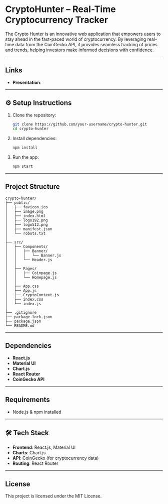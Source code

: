 
# CryptoHunter – Real-Time Cryptocurrency Tracker

The Crypto Hunter is an innovative web application that empowers users to stay ahead in the fast-paced world of cryptocurrency. By leveraging real-time data from the CoinGecko API, it provides seamless tracking of prices and trends, helping investors make informed decisions with confidence.

---

##  Links

- **Presentation**: 


---

## ⚙️ Setup Instructions

1. Clone the repository:
   ```bash
   git clone https://github.com/your-username/crypto-hunter.git
   cd crypto-hunter
   ```

2. Install dependencies:
   ```bash
   npm install
   ```

3. Run the app:
   ```bash
   npm start
   ```

---

##  Project Structure

```
crypto-hunter/
├── public/
│   ├── favicon.ico
│   ├── image.png
│   ├── index.html
│   ├── logo192.png
│   ├── logo512.png
│   ├── manifest.json
│   └── robots.txt
│
├── src/
│   ├── Components/
│   │   ├── Banner/
│   │   │   └── Banner.js
│   │   └── Header.js
│   │
│   ├── Pages/
│   │   ├── Coinpage.js
│   │   └── Homepage.js
│   │
│   ├── App.css
│   ├── App.js
│   ├── CryptoContext.js
│   ├── index.css
│   └── index.js
│
├── .gitignore
├── package-lock.json
├── package.json
└── README.md
```

---

##  Dependencies

- **React.js**
- **Material UI**
- **Chart.js**
- **React Router**
- **CoinGecko API**

---

##  Requirements

- Node.js & npm installed

---



## 🛠️ Tech Stack

- **Frontend**: React.js, Material UI
- **Charts**: Chart.js
- **API**: CoinGecko (for cryptocurrency data)
- **Routing**: React Router

---

##  License

This project is licensed under the MIT License.
